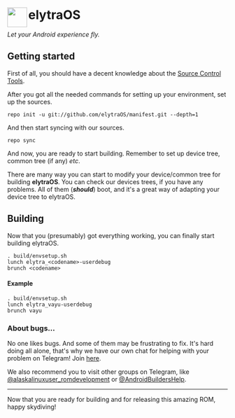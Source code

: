 # <img src="https://i.imgur.com/xUlg6lH.png" align="left" width="45" > elytraOS
*Let your Android experience fly.*

## Getting started
First of all, you should have a decent knowledge about the [Source Control Tools](https://source.android.com/setup/develop).

After you got all the needed commands for setting up your environment, set up the sources.

    repo init -u git://github.com/elytraOS/manifest.git --depth=1

And then start syncing with our sources.

    repo sync

And now, you are ready to start building. Remember to set up device tree, common tree (if any) *etc*.

There are many way you can start to modify your device/common tree for building **elytraOS**. You can check our devices trees, if you have any problems. All of them (***should***) boot, and it's a great way of adapting your device tree to elytraOS.

## Building
Now that you (presumably) got everything working, you can finally start building elytraOS.

    . build/envsetup.sh
    lunch elytra_<codename>-userdebug
    brunch <codename>

#### Example
    . build/envsetup.sh
    lunch elytra_vayu-userdebug
    brunch vayu

### About bugs...
No one likes bugs. And some of them may be frustrating to fix. It's hard doing all alone, that's why we have our own chat for helping with your problem on Telegram! Join [here](https://t.me/elytraOSChat). 

We also recommend you to visit other groups on Telegram, like [@alaskalinuxuser_romdevelopment](https://t.me/alaskalinuxuser_romdevelopment) or [@AndroidBuildersHelp](https://t.me/AndroidBuildersHelp).

---
Now that you are ready for building and for releasing this amazing ROM, happy skydiving!
